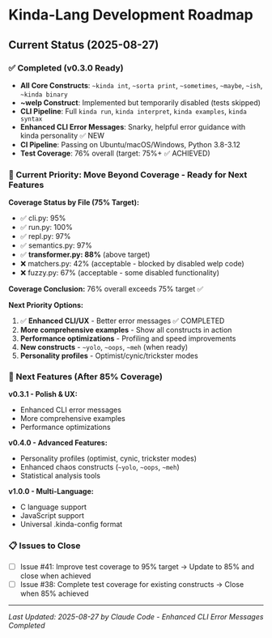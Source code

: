 # Kinda-Lang Development Roadmap

## Current Status (2025-08-27)

### ✅ Completed (v0.3.0 Ready)
- **All Core Constructs**: `~kinda int`, `~sorta print`, `~sometimes`, `~maybe`, `~ish`, `~kinda binary`
- **~welp Construct**: Implemented but temporarily disabled (tests skipped)
- **CLI Pipeline**: Full `kinda run`, `kinda interpret`, `kinda examples`, `kinda syntax` 
- **Enhanced CLI Error Messages**: Snarky, helpful error guidance with kinda personality ✅ NEW
- **CI Pipeline**: Passing on Ubuntu/macOS/Windows, Python 3.8-3.12
- **Test Coverage**: 76% overall (target: 75%+ ✅ ACHIEVED)

### 🎯 Current Priority: Move Beyond Coverage - Ready for Next Features

**Coverage Status by File (75% Target):**
- ✅ cli.py: 95%
- ✅ run.py: 100% 
- ✅ repl.py: 97%
- ✅ semantics.py: 97%
- ✅ **transformer.py: 88%** (above target)
- ❌ matchers.py: 42% (acceptable - blocked by disabled welp code)
- ❌ fuzzy.py: 67% (acceptable - some disabled functionality)

**Coverage Conclusion:** 76% overall exceeds 75% target ✅

**Next Priority Options:**
1. ✅ **Enhanced CLI/UX** - Better error messages ✅ COMPLETED
2. **More comprehensive examples** - Show all constructs in action
3. **Performance optimizations** - Profiling and speed improvements  
4. **New constructs** - `~yolo`, `~oops`, `~meh` (when ready)
5. **Personality profiles** - Optimist/cynic/trickster modes

### 🚀 Next Features (After 85% Coverage)

**v0.3.1 - Polish & UX:**
- Enhanced CLI error messages
- More comprehensive examples
- Performance optimizations

**v0.4.0 - Advanced Features:**
- Personality profiles (optimist, cynic, trickster modes)
- Enhanced chaos constructs (`~yolo`, `~oops`, `~meh`)
- Statistical analysis tools

**v1.0.0 - Multi-Language:**
- C language support
- JavaScript support
- Universal .kinda-config format

### 📋 Issues to Close
- [ ] Issue #41: Improve test coverage to 95% target → Update to 85% and close when achieved
- [ ] Issue #38: Complete test coverage for existing constructs → Close when 85% achieved

---
*Last Updated: 2025-08-27 by Claude Code - Enhanced CLI Error Messages Completed*